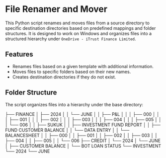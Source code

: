 # File Renamer and Mover

This Python script renames and moves files from a source directory to specific destination directories based on predefined mappings and folder structures. It is designed to work on Windows and organizes files into a structured hierarchy under `OneDrive - iTrust Finance Limited`.

## Features

- Renames files based on a given template with additional information.
- Moves files to specific folders based on their new names.
- Creates destination directories if they do not exist.

## Folder Structure

The script organizes files into a hierarchy under the base directory:

├── FINANCE
│ ├── 2024
│ │ └── JUNE
│ │ ├── P&L
│ │ │ ├── 000
│ │ │ ├── 001
│ │ │ ├── 002
│ │ │ ├── 003
│ │ │ ├── 004
│ │ │ ├── 005
│ │ │ └── 006
│ │ ├── SUKUK
│ │ ├── INVESTMENT FUND REPORT
│ │ ├── FUND CUSTOMER BALANCE
│ │ └── DATA ENTRY
│ │ └── BALANCESHEET
│ │ ├── 000
│ │ ├── 001
│ │ ├── 002
│ │ ├── 003
│ │ ├── 004
│ │ ├── 005
│ │ └── 006
├── CREDIT
│ └── 2024
│ └── JUNE
│ ├── CUSTOMER BALANCE
│ └── BOT LOAN STATUS
└── INVESTMENT
└── 2024
└── JUNE
